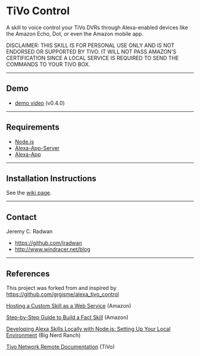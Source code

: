 # TiVo Control
A skill to voice control your TiVo DVRs through Alexa-enabled devices like the Amazon Echo, Dot, or even the Amazon mobile app.

DISCLAIMER: THIS SKILL IS FOR PERSONAL USE ONLY AND IS NOT ENDORSED OR SUPPORTED BY TIVO. IT WILL NOT PASS AMAZON'S CERTIFICATION SINCE A LOCAL SERVICE IS REQUIRED TO SEND THE COMMANDS TO YOUR TIVO BOX.

- - -
## Demo

* [demo video](https://youtu.be/UurlNvZ-OWM) (v0.4.0)

- - -
## Requirements

* [Node.js](https://nodejs.org/en/blog/release/v6.9.5/)
* [Alexa-App-Server](https://github.com/matt-kruse/alexa-app-server)
* [Alexa-App](https://github.com/matt-kruse/alexa-app)

- - -
## Installation Instructions

See the [wiki page](https://github.com/jradwan/alexa_tivo_control/wiki/Installation-Instructions).

- - -
## Contact

Jeremy C. Radwan

- https://github.com/jradwan
- http://www.windracer.net/blog

- - -
## References

This project was forked from and inspired by https://github.com/grgisme/alexa_tivo_control

[Hosting a Custom Skill as a Web Service](https://developer.amazon.com/public/solutions/alexa/alexa-skills-kit/docs/developing-an-alexa-skill-as-a-web-service) (Amazon)

[Step-by-Step Guide to Build a Fact Skill](https://developer.amazon.com/public/community/post/Tx3DVGG0K0TPUGQ/New-Alexa-Skills-Kit-Template:-Step-by-Step-Guide-to-Build-a-Fact-Skill) (Amazon)

[Developing Alexa Skills Locally with Node.js: Setting Up Your Local Environment](https://www.bignerdranch.com/blog/developing-alexa-skills-locally-with-nodejs-setting-up-your-local-environment/) (Big Nerd Ranch)

[Tivo Network Remote Documentation](http://www.tivo.com/assets/images/abouttivo/resources/downloads/brochures/TiVo_TCP_Network_Remote_Control_Protocol.pdf) (TiVo)
